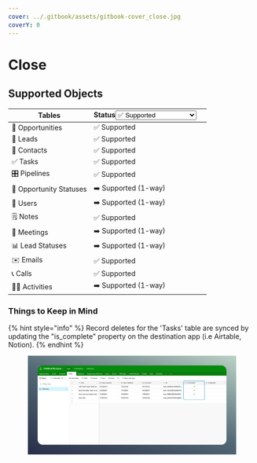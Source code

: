 ```yaml
---
cover: ../.gitbook/assets/gitbook-cover_close.jpg
coverY: 0
---
```


# Close

## Supported Objects

<table><thead><tr><th>Tables</th><th>Status<select><option value="e06f8215296841cbb9b56300554bc898" label="✅ Supported" color="blue"></option><option value="26a18353ef33429b8325cf29bcbeeb54" label="➡️ Supported (1-way)" color="blue"></option><option value="17ee2063f0304528872db331d6c89a93" label="✅ Supported (as JSON)" color="blue"></option><option value="c915e2668c0b48a88fada9c39263f0c1" label="✖️ Not supported" color="blue"></option></select></th><th data-hidden></th></tr></thead><tbody><tr><td>🤝 Opportunities</td><td><span data-option="e06f8215296841cbb9b56300554bc898">✅ Supported</span></td><td></td></tr><tr><td>👥 Leads</td><td><span data-option="e06f8215296841cbb9b56300554bc898">✅ Supported</span></td><td></td></tr><tr><td>👤 Contacts</td><td><span data-option="e06f8215296841cbb9b56300554bc898">✅ Supported</span></td><td></td></tr><tr><td>✅ Tasks</td><td><span data-option="e06f8215296841cbb9b56300554bc898">✅ Supported</span></td><td></td></tr><tr><td>🎛️ Pipelines</td><td><span data-option="e06f8215296841cbb9b56300554bc898">✅ Supported</span></td><td></td></tr><tr><td>🎲  Opportunity Statuses</td><td><span data-option="26a18353ef33429b8325cf29bcbeeb54">➡️ Supported (1-way)</span></td><td></td></tr><tr><td>👥 Users</td><td><span data-option="26a18353ef33429b8325cf29bcbeeb54">➡️ Supported (1-way)</span></td><td></td></tr><tr><td>🗒️ Notes</td><td><span data-option="e06f8215296841cbb9b56300554bc898">✅ Supported</span></td><td></td></tr><tr><td>📅 Meetings</td><td><span data-option="26a18353ef33429b8325cf29bcbeeb54">➡️ Supported (1-way)</span></td><td></td></tr><tr><td>📊 Lead Statuses</td><td><span data-option="26a18353ef33429b8325cf29bcbeeb54">➡️ Supported (1-way)</span></td><td></td></tr><tr><td>✉️ Emails</td><td><span data-option="e06f8215296841cbb9b56300554bc898">✅ Supported</span></td><td></td></tr><tr><td>📞 Calls</td><td><span data-option="e06f8215296841cbb9b56300554bc898">✅ Supported</span></td><td></td></tr><tr><td>🏃‍♂️ Activities</td><td><span data-option="26a18353ef33429b8325cf29bcbeeb54">➡️ Supported (1-way)</span></td><td></td></tr></tbody></table>

### Things to Keep in Mind

{% hint style="info" %}
Record deletes for the 'Tasks' table are synced by updating the "is\_complete" property on the destination app (i.e Airtable, Notion).
{% endhint %}

<figure><img src="../.gitbook/assets/Wrap-23-6-2024.png" alt=""><figcaption></figcaption></figure>
